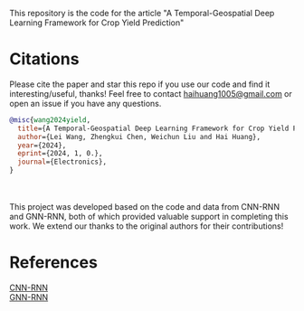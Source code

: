 This repository is the code for the article "A Temporal-Geospatial Deep Learning Framework for Crop Yield Prediction" 
# Citations
Please cite the paper and star this repo if you use our code and find it interesting/useful, thanks! Feel free to contact haihuang1005@gmail.com or open an issue if you have any questions.
```bibtex
@misc{wang2024yield,
  title={A Temporal-Geospatial Deep Learning Framework for Crop Yield Prediction},
  author={Lei Wang, Zhengkui Chen, Weichun Liu and Hai Huang},
  year={2024},
  eprint={2024, 1, 0.},
  journal={Electronics},
}
```
\
\
This project was developed based on the code and data from CNN-RNN and GNN-RNN, both of which provided valuable support in completing this work. We extend our thanks to the original authors for their contributions!
# References
[CNN-RNN](https://github.com/saeedkhaki92/CNN-RNN-Yield-Prediction)\
[GNN-RNN](https://github.com/JunwenBai/GNN-RNN?tab=readme-ov-file)

